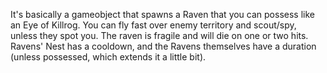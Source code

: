 It's basically a gameobject that spawns a Raven that you can possess like an Eye of Killrog. You can fly fast over enemy territory and scout/spy, unless they spot you. The raven is fragile and will die on one or two hits. Ravens' Nest has a cooldown, and the Ravens themselves have a duration (unless possessed, which extends it a little bit).